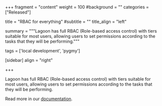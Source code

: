 +++
fragment = "content"
weight = 100
#background = ""
categories = ["Released"]

title = "RBAC for everything"
#subtitle = ""
title_align = "left"

summary = """Lagoon has full RBAC (Role-based access control) with tiers suitable for most users, allowing users to set permissions according to the tasks that they will be performing."""

tags = ['local development', 'pygmy']

[sidebar]
  align = "right"

+++

Lagoon has full RBAC (Role-based access control) with tiers suitable for most users, allowing users to set permissions according to the tasks that they will be performing.

Read more in our [documentation](https://docs.lagoon.sh/lagoon/administering-lagoon/rbac).
